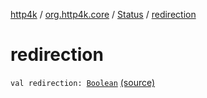 [http4k](../../index.md) / [org.http4k.core](../index.md) / [Status](index.md) / [redirection](./redirection.md)

# redirection

`val redirection: `[`Boolean`](https://kotlinlang.org/api/latest/jvm/stdlib/kotlin/-boolean/index.html) [(source)](https://github.com/http4k/http4k/blob/master/http4k-core/src/main/kotlin/org/http4k/core/Status.kt#L66)